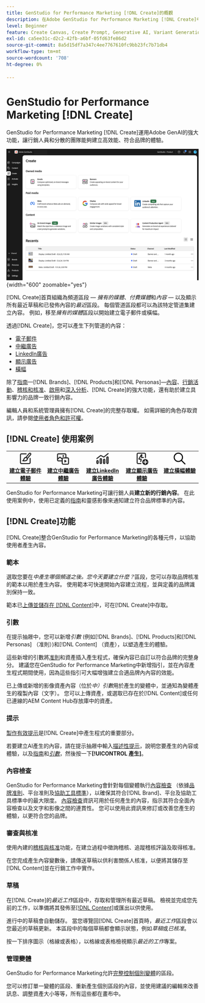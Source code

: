 ```yaml
---
title: GenStudio for Performance Marketing [!DNL Create]的概觀
description: 在Adobe GenStudio for Performance Marketing [!DNL Create]中使用generative AI快速產生高效能且符合品牌規範的內容。
level: Beginner
feature: Create Canvas, Create Prompt, Generative AI, Variant Generation, Content Generation
exl-id: ca5ee31c-d2c2-42fb-a6bf-05fd63fe86d2
source-git-commit: 8a5d15df7a347c4ee7767610fc9bb23fc7b71db4
workflow-type: tm+mt
source-wordcount: '708'
ht-degree: 0%

---
```


# GenStudio for Performance Marketing [!DNL Create]

GenStudio for Performance Marketing [!DNL Create]運用Adobe GenAI的強大功能，讓行銷人員和分散的團隊能夠建立高效能、符合品牌的體驗。

![建立首頁](/help/assets/create-home.png){width="600" zoomable="yes"}

[!DNL Create]首頁組織為頻道區段 — _擁有的媒體_、_付費媒體_&#x200B;和&#x200B;_內容_ — 以及顯示所有最近草稿和已發佈內容的&#x200B;_最近_&#x200B;區段。 每個管道區段都可以為該特定管道集建立內容。 例如，移至&#x200B;_擁有的媒體_&#x200B;區段以開始建立電子郵件或橫幅。

透過[!DNL Create]，您可以產生下列管道的內容：

* [電子郵件](email-experiences.md)
* [中繼廣告](meta-experiences.md)
* [LinkedIn廣告](linkedin-experiences.md)
* [顯示廣告](display-ad-experiences.md)
* [橫幅](banner-experiences.md)

除了[指南](/help/user-guide/guidelines/overview.md)—[!DNL Brands]、[!DNL Products]和[!DNL Personas]—[內容](/help/user-guide/content/overview.md)、[行銷活動](/help/user-guide/campaigns/overview.md)、[稽核和核准](/help/user-guide/approvals/overview.md)、[啟用](/help/user-guide/activation/overview.md)和[深入分析](/help/user-guide/insights/overview.md)、[!DNL Create]的強大功能，還有助於建立具影響力的品牌一致行銷內容。

編輯人員和系統管理員擁有[!DNL Create]的完整存取權。 如需詳細的角色存取資訊，請參閱[使用者角色和許可權](/help/user-guide/user-roles.md)。

## [!DNL Create] 使用案例

<table style="table-layout:fixed">
<tr style="border: 0;">
   <td align="center" valign="top" width="100">
      <a href="/help/user-guide/create/create-email-experience.md">
      <img alt="建立新內容" src="../../assets/icons/icon-create.svg" width="35">
      </a>
      <div>
         <a href="/help/user-guide/create/create-email-experience.md">
         <strong>建立電子郵件體驗</strong>
         </a>
      </div>
   </td>
   <td align="center" valign="top" width="100">
      <a href="/help/user-guide/create/create-meta-ad.md">
      <img alt="建立中繼廣告體驗" src="../../assets/icons/icon-asset.svg" width="35">
      </a>
      <div>
         <a href="/help/user-guide/create/create-meta-ad.md">
         <strong>建立中繼廣告體驗</strong>
         </a>
      </div>
   </td>
   <td align="center" valign="top" width="100">
      <a href="/help/user-guide/create/create-linkedin.md">
      <img alt="建立LinkedIn廣告體驗" src="../../assets/icons/icon-dataAnalytics.svg" width="35">
      </a>
      <div>
         <a href="/help/user-guide/create/create-linkedin.md">
         <strong>建立LinkedIn廣告體驗</strong>
         </a>
      </div>
   </td>
   <td align="center" valign="top" width="100">
      <a href="/help/user-guide/create/create-display-ad.md">
      <img alt="建立顯示廣告體驗" src="../../assets/icons/icon-addTemplate.svg" width="35">
      </a>
      <div>
         <a href="/help/user-guide/create/create-display-ad.md">
         <strong>建立顯示廣告體驗</strong>
         </a>
      </div>
   </td>
   <td align="center" valign="top" width="100">
      <a href="/help/user-guide/create/create-banner-experience.md">
      <img alt="建立橫幅體驗" src="../../assets/icons/icon-search.png" width="35">
      </a>
      <div>
         <a href="/help/user-guide/create/create-banner-experience.md">
         <strong>建立橫幅體驗</strong>
         </a>
      </div>
   </td>
</tr>
</table>

GenStudio for Performance Marketing可讓行銷人員&#x200B;**建立新的行銷內容**。 在此使用案例中，使用已定義的[指南](/help/user-guide/guidelines/overview.md)和靈感影像來通知建立符合品牌標準的內容。

## [!DNL Create]功能

[!DNL Create]整合GenStudio for Performance Marketing的各種元件，以協助使用者產生內容。

### 範本

選取您要在&#x200B;_中產生哪個頻道之後。您今天要建立什麼？_&#x200B;區段，您可以存取品牌核准的範本以用於產生內容。 使用範本可快速開始內容建立流程，並與定義的品牌識別保持一致。

範本已[上傳並儲存在 [!DNL Content]](/help/user-guide/content/overview.md)中，可在[!DNL Create]中存取。

### 引數

在提示抽屜中，您可以新增&#x200B;_引數_ (例如[!DNL Brands]、[!DNL Products]和[!DNL Personas] （准則）)和[!DNL Content] （資產），以塑造產生的體驗。

這些新增的引數將[准則](/help/user-guide/guidelines/overview.md)和資產插入產生程式，確保內容已自訂以符合品牌的完整身分。 建議您在GenStudio for Performance Marketing中新增指引，並在內容產生程式期間使用，因為這些指引可大幅增強建立合適品牌內內容的效能。

已上傳或新增的影像資產內容（位於&#x200B;_中）引數_&#x200B;用於產生的變體中，並通知為變體產生的複製內容（文字）。 您可以上傳資產，或選取已存在於[!DNL Content]或任何已連線的AEM Content Hub存放庫中的資產。

### 提示

[製作有效提示](/help/user-guide/effective-prompts.md)是[!DNL Create]中產生程式的重要部分。

若要建立AI產生的內容，請在提示抽屜中輸入[描述性提示](/help/user-guide/effective-prompts.md)，說明您要產生的內容或體驗，以及[指南](/help/user-guide/guidelines/overview.md)和&#x200B;[_引數_](#parameters)，然後按一下&#x200B;**[!UICONTROL 產生]**。

### 內容檢查

GenStudio for Performance Marketing會針對每個變體執行[內容檢查](/help/user-guide/guidelines/brand-validation.md#content-check-panel) （依據[品牌准則](/help/user-guide/guidelines/brands.md)、平台准則及[協助工具標準](/help/user-guide/guidelines/overview.md#compliance)），以確保其符合[!DNL Brand]、平台及協助工具標準中的最大限度。 [內容檢查](/help/user-guide/guidelines/brand-validation.md#content-check-summary)資訊可用於任何產生的內容，指示其符合全面內容檢查以及文字和影像之間的連貫性。 您可以使用此資訊來修訂或改善您產生的體驗，以更符合您的品牌。

### 審查與核准

使用內建的[稽核與核准](/help/user-guide/approvals/overview.md)功能，在建立過程中徵詢稽核、追蹤稽核評論及取得核准。

在您完成產生內容變數後，請傳送草稿以供利害關係人核准，以便將其儲存至[!DNL Content]並在行銷工作中實作。

### 草稿

在[!DNL Create]的&#x200B;_最近工作_&#x200B;區段中，存取和管理所有最近草稿。 檢視並完成您先前的工作，以準備將其發佈至[[!DNL Content]](/help/user-guide/content/overview.md)或匯出以供使用。

進行中的草稿會自動儲存。 當您導覽回[!DNL Create]首頁時，_最近工作_&#x200B;區段會以您最近的草稿更新。 本區段中的每個草稿都會顯示狀態，例如&#x200B;_草稿_&#x200B;或&#x200B;_已核准_。

按一下排序圖示（格線或表格），以格線或表格檢視顯示&#x200B;_最近的工作_&#x200B;專案。

### 管理變體

GenStudio for Performance Marketing允許[完整控制個別變體](/help/user-guide/create/manage-variants.md)的區段。

您可以修訂單一變體的區段、重新產生個別區段的內容，並使用建議的編輯來改善訊息、調整資產大小等等，所有這些都在畫布中。

